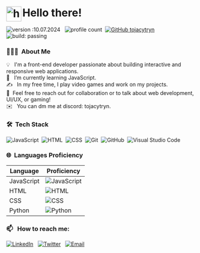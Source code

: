 # <img alt="handwavegif" src="https://user-images.githubusercontent.com/39513876/112366216-8cfe7400-8cfe-11eb-8116-7d3dbae20e97.gif" width='40' align="left"/> Hello there!
![version :10.07.2024](https://img.shields.io/badge/version-10.07.2024-informational) &nbsp;
![profile count](https://komarev.com/ghpvc/?username=tojacytryn)&nbsp;
[![GitHub tojacytryn](https://img.shields.io/github/followers/tojacytryn?label=follow&style=social)](https://github.com/tojacytryn)&nbsp;
![build: passing](https://img.shields.io/badge/build-passing-success)

### 👨🏻‍💻 &nbsp;About Me

💡 &nbsp; I'm a front-end developer passionate about building interactive and responsive web applications. \
🌱 &nbsp; I’m currently learning JavaScript. \
✍️ &nbsp; In my free time, I play video games and work on my projects.\
💬 &nbsp;Feel free to reach out for collaboration or to talk about web development, UI/UX, or gaming!\
✉️ &nbsp; You can dm me at discord: tojacytryn.

### 🛠 &nbsp;Tech Stack

![JavaScript](https://img.shields.io/badge/-JavaScript-05122A?style=flat&logo=javascript)&nbsp;
![HTML](https://img.shields.io/badge/-HTML-05122A?style=flat&logo=HTML5)&nbsp;
![CSS](https://img.shields.io/badge/-CSS-05122A?style=flat&logo=CSS3&logoColor=1572B6)&nbsp;
![Git](https://img.shields.io/badge/-Git-05122A?style=flat&logo=git)&nbsp;
![GitHub](https://img.shields.io/badge/-GitHub-05122A?style=flat&logo=github)&nbsp;
![Visual Studio Code](https://img.shields.io/badge/-Visual%20Studio%20Code-05122A?style=flat&logo=visual-studio-code&logoColor=007ACC)&nbsp;

### 🌐 &nbsp;Languages Proficiency

| Language       | Proficiency |
|----------------|-------------|
| JavaScript     | ![JavaScript](https://img.shields.io/badge/40%25-yellow) |
| HTML           | ![HTML](https://img.shields.io/badge/80%25-green) |
| CSS            | ![CSS](https://img.shields.io/badge/50%25-blue) |
| Python         | ![Python](https://img.shields.io/badge/30%25-red) |

### 📫 &nbsp; How to reach me:
[![LinkedIn](https://img.shields.io/badge/-LinkedIn-05122A?style=flat&logo=linkedin)](https://www.linkedin.com/in/tojacytryn/) &nbsp;
[![Twitter](https://img.shields.io/badge/-Twitter-05122A?style=flat&logo=twitter)](https://twitter.com/tojacytryn) &nbsp;
[![Email](https://img.shields.io/badge/Email-05122A?style=flat&logo=gmail)](mailto:pancytryn.dawid@gmail.com)

